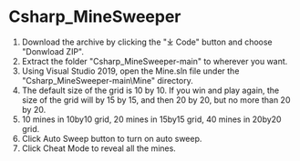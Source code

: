 # Csharp_MineSweeper

1. Download the archive by clicking the "⤓ Code" button and choose "Donwload ZIP".
2. Extract the folder "Csharp_MineSweeper-main" to wherever you want.
3. Using Visual Studio 2019, open the Mine.sln file under the "Csharp_MineSweeper-main\Mine" directory.
4. The default size of the grid is 10 by 10. If you win and play again, the size of the grid will by 15 by 15, and then 20 by 20, but no more than 20 by 20.
5. 10 mines in 10by10 grid, 20 mines in 15by15 grid, 40 mines in 20by20 grid.
6. Click Auto Sweep button to turn on auto sweep.
7. Click Cheat Mode to reveal all the mines.
